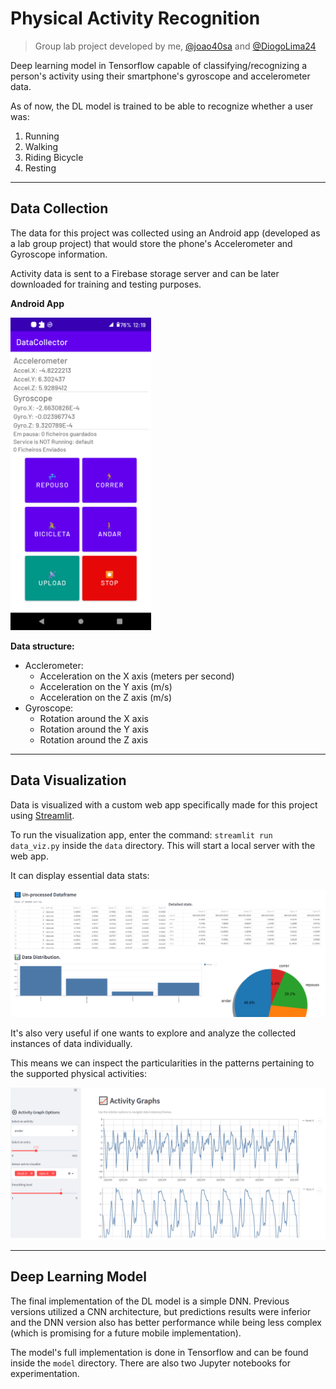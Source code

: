 # Physical Activity Recognition
> Group lab project developed by me, [@joao40sa](https://github.com/joao40sa) and [@DiogoLima24](https://github.com/DiogoLima24)

Deep learning model in Tensorflow capable of classifying/recognizing a person's activity using their smartphone's gyroscope and accelerometer data.

As of now, the DL model is trained to be able to recognize whether a user was:
1. Running
2. Walking
3. Riding Bicycle
4. Resting
---
## Data Collection

The data for this project was collected using an Android app (developed as a lab group project) that would store the phone's Accelerometer and Gyroscope information. 

Activity data is sent to a Firebase storage server and can be later downloaded for training and testing purposes.

**Android App**
<p align="left">
    <img src="imgs/app_screenshot.png" height="500" />
</p>


**Data structure:**
- Acclerometer:
  - Acceleration on the X axis (meters per second)
  - Acceleration on the Y axis (m/s)
  - Acceleration on the Z axis (m/s)
- Gyroscope:
  - Rotation around the X axis
  - Rotation around the Y axis
  - Rotation around the Z axis

---
## Data Visualization
Data is visualized with a custom web app specifically made for this project using [Streamlit](https://streamlit.io/).

To run the visualization app, enter the command: ```streamlit run data_viz.py``` inside the `data` directory. This will start a local server with the web app.

It can display essential data stats:
<p align="center">
    <img src="imgs/data_viz_1.PNG" width="700" />
</p>

It's also very useful if one wants to explore and analyze the collected instances of data individually. 

This means we can inspect the particularities in the patterns pertaining to the supported physical activities:
<p align="center">
    <img src="imgs/data_viz_2.PNG" width="700" />
</p>

---
## Deep Learning Model
The final implementation of the DL model is a simple DNN. Previous versions utilized a CNN architecture, but predictions results were inferior and the DNN version also has better performance while being less complex (which is promising for a future mobile implementation).

The model's full implementation is done in Tensorflow and can be found inside the `model` directory. There are also two Jupyter notebooks for experimentation.

